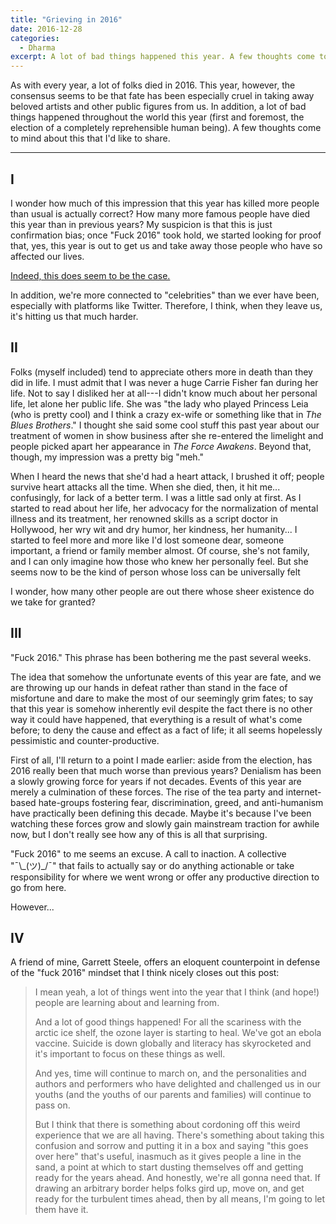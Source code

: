 ```yaml
---
title: "Grieving in 2016"
date: 2016-12-28
categories:
  - Dharma
excerpt: A lot of bad things happened this year. A few thoughts come to mind about this that I'd like to share.
---
```


As with every year, a lot of folks died in 2016. This year, however, the consensus seems to be that fate has been especially cruel in taking away beloved artists and other public figures from us. In addition, a lot of bad things happened throughout the world this year (first and foremost, the election of a completely reprehensible human being). A few thoughts come to mind about this that I'd like to share.

* * * * * * * * * * * * * * *

I
---------

I wonder how much of this impression that this year has killed more people than usual is actually correct? How many more famous people have died this year than in previous years? My suspicion is that this is just confirmation bias; once "Fuck 2016" took hold, we started looking for proof that, yes, this year is out to get us and take away those people who have so affected our lives. 

[Indeed, this does seem to be the case.](http://scienceblogs.com/gregladen/2016/12/27/is-2016-really-killing-more-celebrities-than-other-years-did/) 

In addition, we're more connected to "celebrities" than we ever have been, especially with platforms like Twitter. Therefore, I think, when they leave us, it's hitting us that much harder.

II
---------

Folks (myself included) tend to appreciate others more in death than they did in life. I must admit that I was never a huge Carrie Fisher fan during her life. Not to say I disliked her at all---I didn't know much about her personal life, let alone her public life. She was "the lady who played Princess Leia (who is pretty cool) and I think a crazy ex-wife or something like that in _The Blues Brothers_." I thought she said some cool stuff this past year about our treatment of women in show business after she re-entered the limelight and people picked apart her appearance in _The Force Awakens_. Beyond that, though, my impression was a pretty big "meh." 

When I heard the news that she'd had a heart attack, I brushed it off; people survive heart attacks all the time. When she died, then, it hit me... confusingly, for lack of a better term. I was a little sad only at first. As I started to read about her life, her advocacy for the normalization of mental illness and its treatment, her renowned skills as a script doctor in Hollywood, her wry wit and dry humor, her kindness, her humanity... I started to feel more and more like I'd lost someone dear, someone important, a friend or family member almost. Of course, she's not family, and I can only imagine how those who knew her personally feel. But she seems now to be the kind of person whose loss can be universally felt

I wonder, how many other people are out there whose sheer existence do we take for granted?

III
----------

"Fuck 2016." This phrase has been bothering me the past several weeks.

The idea that somehow the unfortunate events of this year are fate, and we are throwing up our hands in defeat rather than stand in the face of misfortune and dare to make the most of our seemingly grim fates; to say that this year is somehow inherently evil despite the fact there is no other way it could have happened, that everything is a result of what's come before; to deny the cause and effect as a fact of life; it all seems hopelessly pessimistic and counter-productive.

First of all, I'll return to a point I made earlier: aside from the election, has 2016 really been that much worse than previous years? Denialism has been a slowly growing force for years if not decades. Events of this year are merely a culmination of these forces. The rise of the tea party and internet-based hate-groups fostering fear, discrimination, greed, and anti-humanism have practically been defining this decade. Maybe it's because I've been watching these forces grow and slowly gain mainstream traction for awhile now, but I don't really see how any of this is all that surprising.

"Fuck 2016" to me seems an excuse. A call to inaction. A collective "¯\\\_(ツ)\_/¯" that fails to actually say or do anything actionable or take responsibility for where we went wrong or offer any productive direction to go from here.

However...

IV
-----------

A friend of mine, Garrett Steele, offers an eloquent counterpoint in defense of the "fuck 2016" mindset that I think nicely closes out this post:

> I mean yeah, a lot of things went into the year that I think (and hope!) people are learning about and learning from.
>
> And a lot of good things happened! For all the scariness with the arctic ice shelf, the ozone layer is starting to heal. We've got an ebola vaccine. Suicide is down globally and literacy has skyrocketed and it's important to focus on these things as well.
>
> And yes, time will continue to march on, and the personalities and authors and performers who have delighted and challenged us in our youths (and the youths of our parents and families) will continue to pass on.
>
> But I think that there is something about cordoning off this weird experience that we are all having. There's something about taking this confusion and sorrow and putting it in a box and saying "this goes over here" that's useful, inasmuch as it gives people a line in the sand, a point at which to start dusting themselves off and getting ready for the years ahead. And honestly, we're all gonna need that. If drawing an arbitrary border helps folks gird up, move on, and get ready for the turbulent times ahead, then by all means, I'm going to let them have it.
